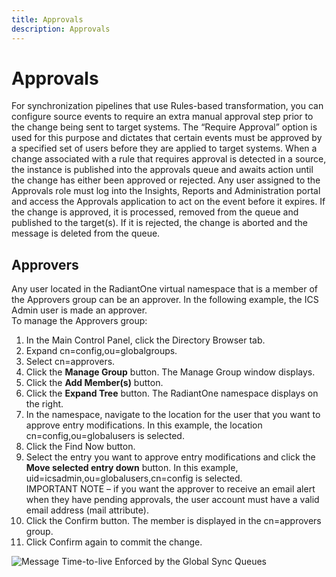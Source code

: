 ```yaml
---
title: Approvals
description: Approvals
---
```


# Approvals

For synchronization pipelines that use Rules-based transformation, you can configure source events to require an extra manual approval step prior to the change being sent to target systems. The “Require Approval” option is used for this purpose and dictates that certain events must be approved by a specified set of users before they are applied to target systems. When a change associated with a rule that requires approval is detected in a source, the instance is published into the approvals queue and awaits action until the change has either been approved or rejected. Any user assigned to the Approvals role must log into the Insights, Reports and Administration portal and access the Approvals application to act on the event before it expires. If the change is approved, it is processed, removed from the queue and published to the target(s). If it is rejected, the change is aborted and the message is deleted from the queue. 

## Approvers

Any user located in the RadiantOne virtual namespace that is a member of the Approvers group can be an approver. In the following example, the ICS Admin user is made an approver.  
To manage the Approvers group: 
1.	In the Main Control Panel, click the Directory Browser tab.  
2.	Expand cn=config,ou=globalgroups. 
3.	Select cn=approvers. 
4.	Click the **Manage Group** button. The Manage Group window displays. 
5.	Click the **Add Member(s)** button.  
6.	Click the **Expand Tree** button. The RadiantOne namespace displays on the right. 
7.	In the namespace, navigate to the location for the user that you want to approve entry modifications. In this example, the location cn=config,ou=globalusers is selected.  
8.	Click the Find Now button.  
9.	Select the entry you want to approve entry modifications and click the **Move selected entry down** button. In this example, uid=icsadmin,ou=globalusers,cn=config is selected.  
IMPORTANT NOTE – if you want the approver to receive an email alert when they have pending approvals, the user account must have a valid email address (mail attribute). 
10.	Click the Confirm button. The member is displayed in the cn=approvers group.  
11.	Click Confirm again to commit the change. 
  
![Message Time-to-live Enforced by the Global Sync Queues](../media/image19.png)
